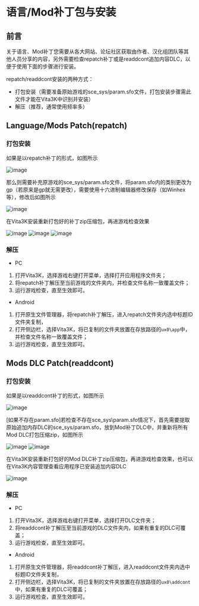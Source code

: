 # 语言/Mod补丁包与安装
## 前言
关于语言、Mod补丁您需要从各大网站、论坛社区获取由作者、汉化组团队等其他人员分享的内容，另外需要检查repatch补丁或是readdcont追加内容DLC，以便于使用下面的步骤进行安装。

repatch/readdcont安装的两种方式：
- 打包安装（需要准备原始游戏的sce_sys/param.sfo文件，打包安装步骤需此文件才能在Vita3K中识别并安装）
- 解压（推荐，通常使用频率多）

## Language/Mods Patch(repatch)
### 打包安装
如果是以repatch补丁的形式，如图所示

![image](https://user-images.githubusercontent.com/61804715/232274681-1fc62599-9754-4189-afea-35d99aac9191.png)

那么则需要补充原游戏的sce_sys/param.sfo文件，将param.sfo内的类别更改为gp（若原来是gp就无需更改），需要使用十六进制编辑器修改保存（如Winhex等），修改后如图所示

![image](https://user-images.githubusercontent.com/61804715/232275180-05309ae9-0023-41a3-b99c-7f957159f6e9.png)

在Vita3K安装重新打包好的补丁zip压缩包，再进游戏检查效果

![image](https://user-images.githubusercontent.com/61804715/232276065-dd86fa2d-3bdc-4dd2-95c1-4c624a2483da.png)
![image](https://user-images.githubusercontent.com/61804715/232276277-3d38169d-2215-427f-90f1-56f69f0b8b0b.png)
![image](https://user-images.githubusercontent.com/61804715/232276346-ff1ab7e8-27c1-4cd7-80cc-55f350bd3367.png)

### 解压
- PC
1. 打开Vita3K，选择游戏右键打开菜单，选择打开应用程序文件夹；
2. 将repatch补丁解压至当前游戏的文件夹内，并检查文件名称一致覆盖文件；
3. 运行游戏检查，直至生效即可。

- Android
1. 打开原生文件管理器，将repatch补丁解压，进入repatch文件夹内选中标题ID文件夹复制，
2. 打开侧边栏，选择Vita3K，将已复制的文件夹放置在存放路径的`ux0\app`中，并检查文件名称一致覆盖文件；
3. 运行游戏检查，直至生效即可。

## Mods DLC Patch(readdcont)
### 打包安装
如果是以readdcont补丁的形式，如图所示

![image](https://user-images.githubusercontent.com/61804715/232277589-ac783f26-9c2d-4d00-b9f3-9a372b89c3b7.png)

[如果不存在param.sfo]若检查不存在sce_sys\param.sfo情况下，首先需要提取原始追加内存DLC的sce_sys/param.sfo，放到Mod补丁DLC中，并重新将所有Mod DLC打包压缩zip，如图所示

![image](https://user-images.githubusercontent.com/61804715/232277205-386cd730-a783-46c1-b6f9-36a617e8bb72.png)
![image](https://user-images.githubusercontent.com/61804715/232277543-6f638200-ff7a-41a8-8612-b75adea94604.png)

在Vita3K安装重新打包好的Mod DLC补丁zip压缩包，再进游戏检查效果，也可以在Vita3K内容管理查看应用程序已安装追加内容DLC

![image](https://user-images.githubusercontent.com/61804715/232277620-f5524452-368d-4d4e-8ef1-b367d9fc453b.png)

### 解压
- PC
1. 打开Vita3K，选择游戏右键打开菜单，选择打开DLC文件夹；
2. 将readdcont补丁解压至当前游戏的DLC文件夹内，如果有重复的DLC可覆盖；
3. 运行游戏检查，直至生效即可。

- Android
1. 打开原生文件管理器，将readdcont补丁解压，进入readdcont文件夹内选中标题ID文件夹复制，
2. 打开侧边栏，选择Vita3K，将已复制的文件夹放置在存放路径的`ux0\addcont`中，如果有重复的DLC可覆盖；
3. 运行游戏检查，直至生效即可。
